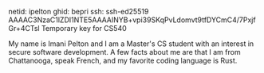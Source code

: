 netid: ipelton
ghid: bepri
ssh: ssh-ed25519 AAAAC3NzaC1lZDI1NTE5AAAAINYB+vpi39SKqPvLdomvt9tfDYCmC4/7PxjfGr+4CTsl Temporary key for CS540

My name is Imani Pelton and I am a Master's CS student with an interest in secure software development. A few facts about me are that I am from Chattanooga, speak French, and my favorite coding language is Rust.
